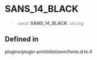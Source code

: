 # SANS_14_BLACK

> `const` **SANS_14_BLACK**: `string`

## Defined in

plugins/plugin-print/dist/esm/fonts.d.ts:4
